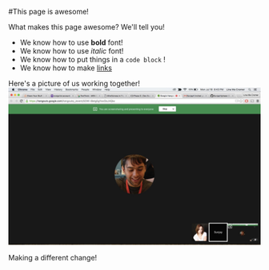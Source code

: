 #This page is awesome!

What makes this page awesome? We'll tell you!
* We know how to use **bold** font!
* We know how to use *italic* font!
* We know how to put things in a ```code block``` !
* We know how to make [links](www.google.com)

Here's a picture of us working together!
![Screenshot](Partner_Screenshot.jpg "Screenshot")

Making a different change!